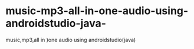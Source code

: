 # music-mp3-all-in-one-audio-using-androidstudio-java-
music,mp3,all in )one audio using androidstudio(java)
